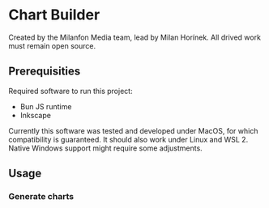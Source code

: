 # Chart Builder

Created by the Milanfon Media team, lead by Milan Horínek. All drived work must remain open source. 

## Prerequisities

Required software to run this project:
- Bun JS runtime
- Inkscape

Currently this software was tested and developed under MacOS, for which compatibility is guaranteed. It should also work under Linux and WSL 2. Native Windows support might require some adjustments.

## Usage

### Generate charts


